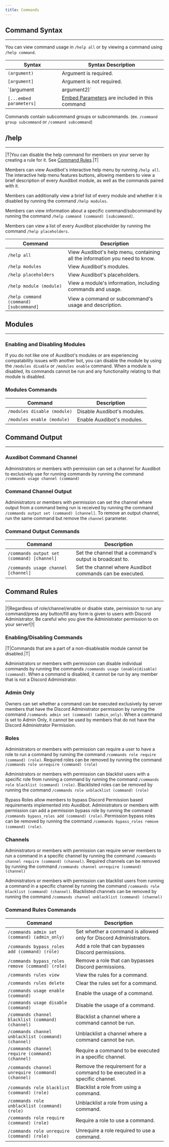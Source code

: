 ```yaml
---
title: Commands
---
```


## Command Syntax

---

You can view command usage in `/help all` or by viewing a command using `/help command`.

| Syntax  | Syntax Description |
| ------------- | ------------------- |
| `(argument)`| Argument is required. |
| `[argument]` | Argument is not required. |
| `(argument|argument2)`| One of two arguments are required. |
| `[...embed parameters]` | [Embed Parameters](/docs/embeds#embedparameters) are included in this command |

Commands contain subcommand groups or subcommands. (ex. `/command group subcommand` or `/command subcommand`)


## /help

---

|T|You can disable the help command for members on your server by creating a rule for it. See [Command Rules](#commandrules).|T|

Members can view Auxdibot's interactive help menu by running `/help all`. The interactive help menu features buttons, allowing members to view a brief description of every Auxdibot module, as well as the commands paired with it.

Members can additionally view a brief list of every module and whether it is disabled by running the command `/help modules`.

Members can view information about a specific command/subcommand by running the command `/help command (command) [subcommand]`.

Members can view a list of every Auxdibot placeholder by running the command `/help placeholders`.

| Command | Description |
| --- | --- |
| `/help all` | View Auxdibot's help menu, containing all the information you need to know. |
| `/help modules` | View Auxdibot's modules. |
| `/help placeholders` | View Auxdibot's placeholders. |
| `/help module (module)` | View a module's information, including commands and usage. |
| `/help command (command) [subcommand]` | View a command or subcommand's usage and description. |

## Modules

---

### Enabling and Disabling Modules

If you do not like one of Auxdibot's modules or are experiencing compatability issues with another bot, you can disable the module by using the `/modules disable` or `/modules enable` command. When a module is disabled, its commands cannot be run and any functionality relating to that module is disabled.

### Modules Commands

| Command | Description |
| --- | --- |
| `/modules disable (module)` | Disable Auxdibot's modules. |
| `/modules enable (module)` | Enable Auxdibot's modules. |

## Command Output

---

### Auxdibot Command Channel

Administrators or members with permission can set a channel for Auxdibot to exclusively use for running commands by running the command `/commands usage channel (command)`

### Command Channel Output

Administrators or members with permission can set the channel where output from a command being run is received by running the command `/commands output set (command) [channel]`. To remove an output channel, run the same command but remove the `channel` parameter.

### Command Output Commands

| Command | Description |
| --- | --- |
| `/commands output set (command) [channel]` | Set the channel that a command's output is broadcast to. |
| `/commands usage channel [channel]` | Set the channel where Auxdibot commands can be executed. |

## Command Rules

---

|!|Regardless of role/channel/enable or disable state, permission to run any command/press any button/fill any form is given to users with Discord Administrator. Be careful who you give the Administrator permission to on your server!|!|

### Enabling/Disabling Commands

|T|Commands that are a part of a non-disableable module cannot be disabled.|T|

Administrators or members with permission can disable individual commands by running the commands `/commands usage (enable|disable) (command)`. When a command is disabled, it cannot be run by any member that is not a Discord Administrator.

### Admin Only

Owners can set whether a command can be executed exclusively by server members that have the Discord Administrator permission by running the command `/commands admin set (command) (admin_only)`. When a command is set to Admin Only, it cannot be used by members that do not have the Discord Administrator Permission.

### Roles

Administrators or members with permission can require a user to have a role to run a command by running the command `/commands role require (command) (role)`. Required roles can be removed by running the command `/commands role unrequire (command) (role)`

Administrators or members with permission can blacklist users with a specific role from running a command by running the command `/commands role blacklist (command) (role)`. Blacklisted roles can be removed by running the command `/commands role unblacklist (command) (role)`

Bypass Roles allow members to bypass Discord Permission based requirements implemented into Auxdibot. Administrators or members with permission can add a permission bypass role by running the command `/commands bypass_roles add (command) (role)`. Permission bypass roles can be removed by running the command `/commands bypass_roles remove (command) (role)`.

### Channels

Administrators or members with permission can require server members to run a command in a specific channel by running the command `/commands channel require (command) (channel)`. Required channels can be removed by running the command `/commands channel unrequire (command) (channel)`

Administrators or members with permission can blacklist users from running a command in a specific channel by running the command `/commands role blacklist (command) (channel)`. Blacklisted channels can be removed by running the command `/commands channel unblacklist (command) (channel)`

### Command Rules Commands

| Command | Description |
| --- | --- |
| `/commands admin set (command) (admin_only)` | Set whether a command is allowed only for Discord Administrators. |
| `/commands bypass_roles add (command) (role)` | Add a role that can bypasses Discord permissions. |
| `/commands bypass_roles remove (command) (role)` | Remove a role that can bypasses Discord permissions. |
| `/commands rules view` | View the rules for a command. |
| `/commands rules delete` | Clear the rules set for a command. |
| `/commands usage enable (command)` | Enable the usage of a command. |
| `/commands usage disable (command)` | Disable the usage of a command. |
| `/commands channel blacklist (command) (channel)` | Blacklist a channel where a command cannot be run. |
| `/commands channel unblacklist (command) (channel)` | Unblacklist a channel where a command cannot be run. |
| `/commands channel require (command) (channel)` | Require a  command to be executed in a specific channel. |
| `/commands channel unrequire (command) (channel)` | Remove the requirement for a command to be executed in a specific channel. |
| `/commands role blacklist (command) (role)` | Blacklist a role from using a command. |
| `/commands role unblacklist (command) (role)` | Unblacklist a role from using a command. |
| `/commands role require (command) (role)` | Require a role to use a command. |
| `/commands role unrequire (command) (role)` | Unrequire a role required to use a command. |